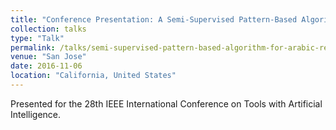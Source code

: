 ```yaml
---
title: "Conference Presentation: A Semi-Supervised Pattern-Based Algorithm for Arabic Relation Extraction"
collection: talks
type: "Talk"
permalink: /talks/semi-supervised-pattern-based-algorithm-for-arabic-relation-extraction
venue: "San Jose"
date: 2016-11-06
location: "California, United States"
---
```


Presented for the 28th IEEE International Conference on Tools with Artificial Intelligence.
